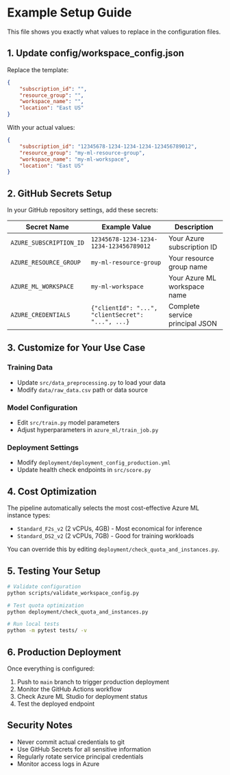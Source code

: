 # Example Setup Guide

This file shows you exactly what values to replace in the configuration files.

## 1. Update config/workspace_config.json

Replace the template:
```json
{
    "subscription_id": "",
    "resource_group": "",
    "workspace_name": "",
    "location": "East US"
}
```

With your actual values:
```json
{
    "subscription_id": "12345678-1234-1234-1234-123456789012",
    "resource_group": "my-ml-resource-group",
    "workspace_name": "my-ml-workspace",
    "location": "East US"
}
```

## 2. GitHub Secrets Setup

In your GitHub repository settings, add these secrets:

| Secret Name | Example Value | Description |
|-------------|---------------|-------------|
| `AZURE_SUBSCRIPTION_ID` | `12345678-1234-1234-1234-123456789012` | Your Azure subscription ID |
| `AZURE_RESOURCE_GROUP` | `my-ml-resource-group` | Your resource group name |
| `AZURE_ML_WORKSPACE` | `my-ml-workspace` | Your Azure ML workspace name |
| `AZURE_CREDENTIALS` | `{"clientId": "...", "clientSecret": "...", ...}` | Complete service principal JSON |

## 3. Customize for Your Use Case

### Training Data
- Update `src/data_preprocessing.py` to load your data
- Modify `data/raw_data.csv` path or data source

### Model Configuration  
- Edit `src/train.py` model parameters
- Adjust hyperparameters in `azure_ml/train_job.py`

### Deployment Settings
- Modify `deployment/deployment_config_production.yml`
- Update health check endpoints in `src/score.py`

## 4. Cost Optimization

The pipeline automatically selects the most cost-effective Azure ML instance types:
- `Standard_F2s_v2` (2 vCPUs, 4GB) - Most economical for inference
- `Standard_DS2_v2` (2 vCPUs, 7GB) - Good for training workloads

You can override this by editing `deployment/check_quota_and_instances.py`.

## 5. Testing Your Setup

```bash
# Validate configuration
python scripts/validate_workspace_config.py

# Test quota optimization
python deployment/check_quota_and_instances.py

# Run local tests
python -m pytest tests/ -v
```

## 6. Production Deployment

Once everything is configured:
1. Push to `main` branch to trigger production deployment
2. Monitor the GitHub Actions workflow
3. Check Azure ML Studio for deployment status
4. Test the deployed endpoint

## Security Notes

- Never commit actual credentials to git
- Use GitHub Secrets for all sensitive information
- Regularly rotate service principal credentials
- Monitor access logs in Azure